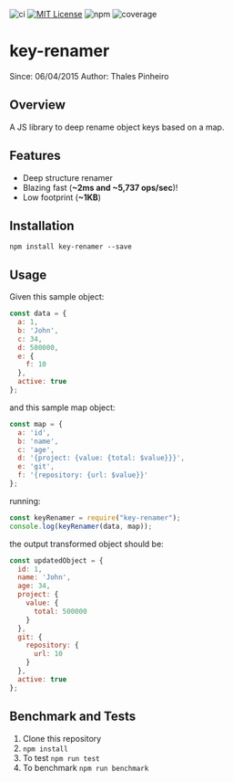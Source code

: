 ![ci](https://github.com/thalesfsp/key-renamer/workflows/Node%20CI/badge.svg) [![MIT License](https://img.shields.io/badge/License-MIT-blue.svg)](LICENSE) ![npm](https://img.shields.io/npm/v/key-renamer) ![coverage](https://img.shields.io/badge/coverage-98.52%25-blue)

# key-renamer

Since: 06/04/2015
Author: Thales Pinheiro

## Overview

A JS library to deep rename object keys based on a map.

## Features

- Deep structure renamer
- Blazing fast (**~2ms and ~5,737 ops/sec**)!
- Low footprint (**~1KB**)

## Installation

`npm install key-renamer --save`

## Usage

Given this sample object:

```javascript
const data = {
  a: 1,
  b: 'John',
  c: 34,
  d: 500000,
  e: {
    f: 10
  },
  active: true
};
```

and this sample map object:

```javascript
const map = {
  a: 'id',
  b: 'name',
  c: 'age',
  d: '{project: {value: {total: $value}}}',
  e: 'git',
  f: '{repository: {url: $value}}'
};
```

running:

```javascript
const keyRenamer = require("key-renamer");
console.log(keyRenamer(data, map));
```

the output transformed object should be:

```javascript
const updatedObject = {
  id: 1,
  name: 'John',
  age: 34,
  project: {
    value: {
      total: 500000
    }
  },
  git: {
    repository: {
      url: 10
    }
  },
  active: true
};
```

## Benchmark and Tests

1. Clone this repository
2. `npm install`
3. To test `npm run test`
4. To benchmark `npm run benchmark`
